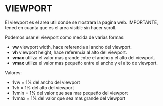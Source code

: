 # VIEWPORT

El viewport es el area util donde se mostrara la pagina web. IMPORTANTE, tened en cuanta que es el area visible sin hacer scroll.

Podemos usar el viewport como medida de varias formas:
+ **vw** viewport width, hace referencia al ancho del viewport.
+ **vh** viewport height, hace referencia al alto del viewport.
+ **vmax** utiliza el valor mas grande entre el ancho y el alto del viewport.
+ **vmax** utiliza el valor mas pequeño entre el ancho y el alto de viewport.

Valores:

+ 1vw = 1% del ancho del viewport
+ 1vh = 1% del alto del viewport
+ 1vmin = 1% del valor que sea mas pequeño del viewport
+ 1vmax = 1% del valor que sea mas grande del viewport

